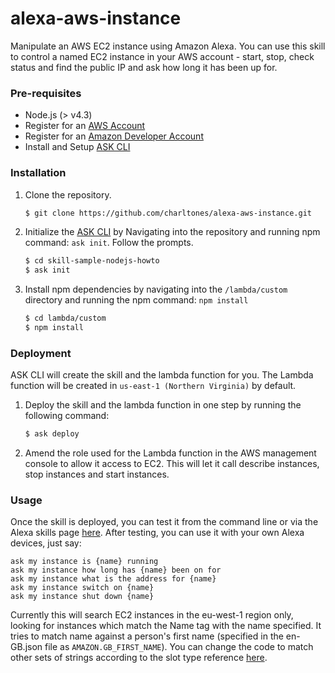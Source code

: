 # alexa-aws-instance
Manipulate an AWS EC2 instance using Amazon Alexa. You can use this skill to control a named EC2 instance in your AWS account - start, stop, check status and find the public IP and ask how long it has been up for.
### Pre-requisites

* Node.js (> v4.3)
* Register for an [AWS Account](https://aws.amazon.com/)
* Register for an [Amazon Developer Account](https://developer.amazon.com/)
* Install and Setup [ASK CLI](https://developer.amazon.com/docs/smapi/quick-start-alexa-skills-kit-command-line-interface.html)

### Installation
1. Clone the repository.

	```bash
	$ git clone https://github.com/charltones/alexa-aws-instance.git
	```

2. Initialize the [ASK CLI](https://developer.amazon.com/docs/smapi/quick-start-alexa-skills-kit-command-line-interface.html) by Navigating into the repository and running npm command: `ask init`. Follow the prompts.

	```bash
	$ cd skill-sample-nodejs-howto
	$ ask init
	```

3. Install npm dependencies by navigating into the `/lambda/custom` directory and running the npm command: `npm install`

	```bash
	$ cd lambda/custom
	$ npm install
	```


### Deployment

ASK CLI will create the skill and the lambda function for you. The Lambda function will be created in ```us-east-1 (Northern Virginia)``` by default.

1. Deploy the skill and the lambda function in one step by running the following command:

	```bash
	$ ask deploy
	```

2. Amend the role used for the Lambda function in the AWS management console to allow it access to EC2. This will let it call describe instances, stop instances and start instances.

### Usage

Once the skill is deployed, you can test it from the command line or via the Alexa skills page [here](https://developer.amazon.com/edw/home.html#/skills). After testing, you can use it with your own Alexa devices, just say:

```
ask my instance is {name} running
ask my instance how long has {name} been on for
ask my instance what is the address for {name}
ask my instance switch on {name}
ask my instance shut down {name}
```

Currently this will search EC2 instances in the eu-west-1 region only, looking for instances which match the Name tag with the name specified. It tries to match name against a person's first name (specified in the en-GB.json file as ```AMAZON.GB_FIRST_NAME```). You can change the code to match other sets of strings according to the slot type reference [here](https://developer.amazon.com/docs/custom-skills/slot-type-reference.html).

